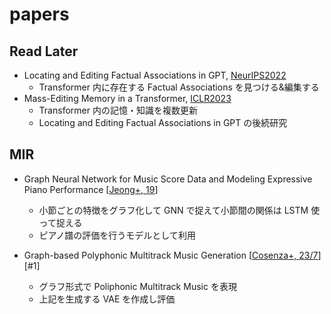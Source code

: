 # papers

## Read Later
- Locating and Editing Factual Associations in GPT, [NeurIPS2022](https://openreview.net/forum?id=-h6WAS6eE4)
  - Transformer 内に存在する Factual Associations を見つける&編集する
- Mass-Editing Memory in a Transformer, [ICLR2023](https://openreview.net/forum?id=MkbcAHIYgyS)
  - Transformer 内の記憶・知識を複数更新
  - Locating and Editing Factual Associations in GPT の後続研究


## MIR
- Graph Neural Network for Music Score Data and Modeling Expressive Piano Performance [[Jeong+, 19](https://proceedings.mlr.press/v97/jeong19a.html)]
  - 小節ごとの特徴をグラフ化して GNN で捉えて小節間の関係は LSTM 使って捉える
  - ピアノ譜の評価を行うモデルとして利用

- Graph-based Polyphonic Multitrack Music Generation [[Cosenza+, 23/7](https://arxiv.org/abs/2307.14928)][#1]
  - グラフ形式で Poliphonic Multitrack Music を表現
  - 上記を生成する VAE を作成し評価

